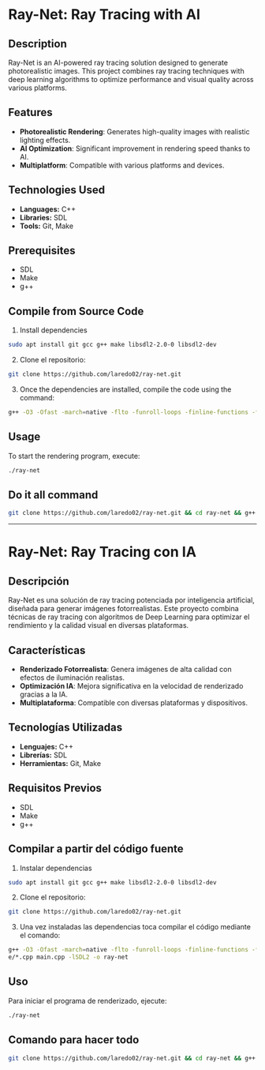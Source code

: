 
# Ray-Net: Ray Tracing with AI

## Description

Ray-Net is an AI-powered ray tracing solution designed to generate photorealistic images. This project combines ray tracing techniques with deep learning algorithms to optimize performance and visual quality across various platforms.

## Features

- **Photorealistic Rendering**: Generates high-quality images with realistic lighting effects.
- **AI Optimization**: Significant improvement in rendering speed thanks to AI.
- **Multiplatform**: Compatible with various platforms and devices.

## Technologies Used

- **Languages:** C++
- **Libraries:** SDL
- **Tools:** Git, Make

## Prerequisites

- SDL
- Make
- g++

## Compile from Source Code

1. Install dependencies

```bash
sudo apt install git gcc g++ make libsdl2-2.0-0 libsdl2-dev
```
2. Clone el repositorio:

```bash
git clone https://github.com/laredo02/ray-net.git
```

3. Once the dependencies are installed, compile the code using the command:

```bash
g++ -O3 -Ofast -march=native -flto -funroll-loops -finline-functions -fomit-frame-pointer -ffast-math -I include include/*.cpp main.cpp -lSDL2 -o ray-net
```

## Usage

To start the rendering program, execute:

```bash
./ray-net
```

## Do it all command

```bash
git clone https://github.com/laredo02/ray-net.git && cd ray-net && g++ -O3 -Ofast -march=native -flto -funroll-loops -finline-functions -fomit-frame-pointer -ffast-math -I include include/*.cpp main.cpp -lSDL2 -o ray-net && ./ray-net
```

<hr>

# Ray-Net: Ray Tracing con IA

## Descripción

Ray-Net es una solución de ray tracing potenciada por inteligencia artificial, diseñada para generar imágenes fotorrealistas. Este proyecto combina técnicas de ray tracing con algoritmos de Deep Learning para optimizar el rendimiento y la calidad visual en diversas plataformas.

## Características

- **Renderizado Fotorrealista**: Genera imágenes de alta calidad con efectos de iluminación realistas.
- **Optimización IA**: Mejora significativa en la velocidad de renderizado gracias a la IA.
- **Multiplataforma**: Compatible con diversas plataformas y dispositivos.

## Tecnologías Utilizadas

- **Lenguajes:** C++
- **Librerías:** SDL
- **Herramientas:** Git, Make

## Requisitos Previos

- SDL
- Make
- g++

## Compilar a partir del código fuente

1. Instalar dependencias

```bash
sudo apt install git gcc g++ make libsdl2-2.0-0 libsdl2-dev
```

2. Clone el repositorio:

```bash
git clone https://github.com/laredo02/ray-net.git
```

3. Una vez instaladas las dependencias toca compilar el código mediante el comando:

```bash
g++ -O3 -Ofast -march=native -flto -funroll-loops -finline-functions -fomit-frame-pointer -ffast-math -I include includ
e/*.cpp main.cpp -lSDL2 -o ray-net
```

## Uso

Para iniciar el programa de renderizado, ejecute:

```bash
./ray-net
```

## Comando para hacer todo

```bash
git clone https://github.com/laredo02/ray-net.git && cd ray-net && g++ -O3 -Ofast -march=native -flto -funroll-loops -finline-functions -fomit-frame-pointer -ffast-math -I include include/*.cpp main.cpp -lSDL2 -o ray-net && ./ray-net
```

